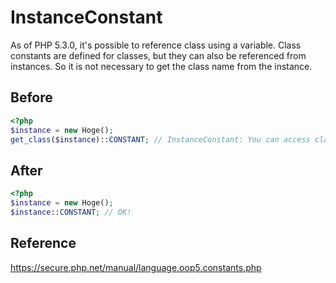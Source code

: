 # InstanceConstant

As of PHP 5.3.0, it's possible to reference class using a variable.
Class constants are defined for classes, but they can also be referenced from instances. So it is not necessary to get the class name from the instance.

## Before

```php
<?php
$instance = new Hoge();
get_class($instance)::CONSTANT; // InstanceConstant: You can access class constants from instances.
```

## After

```php
<?php
$instance = new Hoge();
$instance::CONSTANT; // OK!
```

## Reference

https://secure.php.net/manual/language.oop5.constants.php

